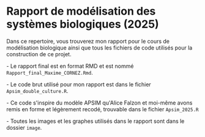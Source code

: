 # Rapport de modélisation des systèmes biologiques (2025)

Dans ce repertoire, vous trouverez mon rapport pour le cours de modélisation biologique ainsi que tous les fichiers de code utilisés pour la construction de ce projet.

\- Le rapport final est en format RMD et est nommé `Rapport_final_Maxime_CORNEZ.Rmd`.

\- Le code brut utilisé pour mon rapport est dans le fichier `Apsim_double_culture.R`.

\- Ce code s'inspire du modèle APSIM qu'Alice Falzon et moi-même avons remis en forme et légèrement recodé, trouvable dans le fichier `Apsim_2025.R`

\- Toutes les images et les graphes utilisés dans le rapport sont dans le dossier `image`.

